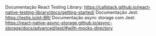 Documentação React Testing Library: https://callstack.github.io/react-native-testing-library/docs/getting-started/
Documentação Jest: https://jestjs.io/pt-BR/
Documentação async storage com Jest: https://react-native-async-storage.github.io/async-storage/docs/advanced/jest/#with-mocks-directory
